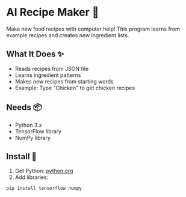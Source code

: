 # AI Recipe Maker 🍳

Make new food recipes with computer help! This program learns from example recipes and creates new ingredient lists.

## What It Does ✨
- Reads recipes from JSON file
- Learns ingredient patterns
- Makes new recipes from starting words
- Example: Type "Chicken" to get chicken recipes

## Needs 📦
- Python 3.x
- TensorFlow library
- NumPy library

## Install 🔧
1. Get Python: [python.org](https://www.python.org/)
2. Add libraries:
```bash
pip install tensorflow numpy

